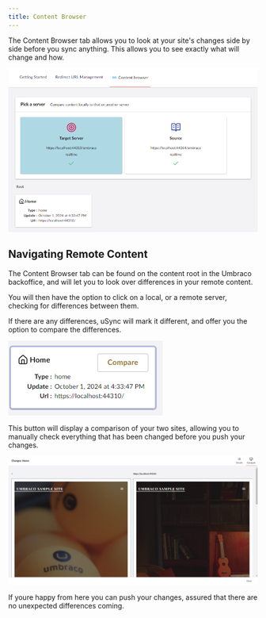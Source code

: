 ```yaml
---
title: Content Browser
---
```


The Content Browser tab allows you to look at your site's changes side by side before you sync anything. This allows you to see exactly what will change and how.

![Remote content page](contentBrowser.png)

## Navigating Remote Content

The Content Browser tab can be found on the content root in the Umbraco backoffice, and will let you to look over differences in your remote content. 

You will then have the option to click on a local, or a remote server, checking for differences between them.

If there are any differences, uSync will mark it different, and offer you the option to compare the differences.

![Compare button](ContentCompare.png)

This button will display a comparison of your two sites, allowing you to manually check everything that has been changed before you push your changes.

![Comparison menu](screenCompare2.png)

If youre happy from here you can push your changes, assured that there are no unexpected differences coming.  

